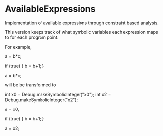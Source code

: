 # AvailableExpressions
Implementation of available expressions through constraint based analysis.

This version keeps track of what symbolic variables each expression maps to for each program point.

For example,

a = b*c;

if (true) {
  b = b+1;
}

a = b*c;

will be be transformed to

int x0 = Debug.makeSymbolicInteger("x0");
int x2 = Debug.makeSymbolicInteger("x2");

a = x0;    

if (true) {
  b = b+1;
}

a = x2;
    

